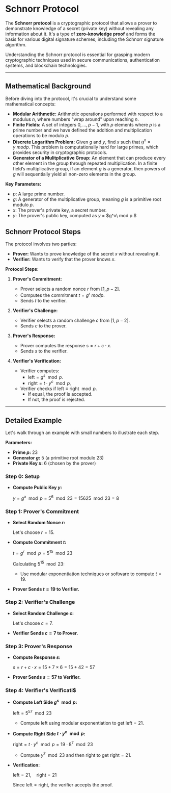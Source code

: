 # Schnorr Protocol 

The **Schnorr protocol** is a cryptographic protocol that allows a prover to demonstrate knowledge of a secret (private key) without revealing any information about it. It's a type of **zero-knowledge proof** and forms the basis for various digital signature schemes, including the Schnorr signature algorithm.

Understanding the Schnorr protocol is essential for grasping modern cryptographic techniques used in secure communications, authentication systems, and blockchain technologies.

---

## Mathematical Background

Before diving into the protocol, it's crucial to understand some mathematical concepts:

- **Modular Arithmetic:** Arithmetic operations performed with respect to a modulus $n$, where numbers "wrap around" upon reaching $n$.
- **Finite Fields:** A set of integers ${0, ..., p-1}$, with $p$ elements where $p$ is a prime number and we have defined the addition and multiplication operations to be modulo $p$.
- **Discrete Logarithm Problem:** Given $g$ and $y$, find $x$ such that $g^x=y\ mod p$. This problem is computationally hard for large primes, which provides security in cryptographic protocols.
- **Generator of a Mulitplicative Group:** An element that can produce every other element in the group through repeated multiplication. In a finite field’s multiplicative group, if an element $g$ is a generator, then powers of $g$ will sequentially yield all non-zero elements in the group.

**Key Parameters:**

- $p$: A large prime number.
- $g$: A generator of the multiplicative group, meaning $g$ is a primitive root modulo $p$.
- $x$: The prover's private key, a secret number.
- $y$: The prover's public key, computed as  $y$ = $g^x\ mod p $ 


## Schnorr Protocol Steps

The protocol involves two parties:

- **Prover:** Wants to prove knowledge of the secret $x$ without revealing it.
- **Verifier:** Wants to verify that the prover knows $x$.

**Protocol Steps:**

1. **Prover's Commitment:**

   - Prover selects a random nonce $r$ from $[1, p - 2]$.
   - Computes the commitment $t = g^r\ mod p$.
   - Sends $t$ to the verifier.

2. **Verifier's Challenge:**

   - Verifier selects a random challenge $c$ from $[1, p - 2]$.
   - Sends $c$ to the prover.

3. **Prover's Response:**

   - Prover computes the response $s = r + c \cdot x$.
   - Sends $s$ to the verifier.

4. **Verifier's Verification:**

   - Verifier computes:
     - $\text{left} = g^s \mod p$.
     - $\text{right} = t \cdot y^c \mod p$.
   - Verifier checks if $\text{left} \equiv \text{right} \mod p$.
     - If equal, the proof is accepted.
     - If not, the proof is rejected.

---

## Detailed Example

Let's walk through an example with small numbers to illustrate each step.

**Parameters:**

- **Prime $p$:** 23
- **Generator $g$:** 5 (a primitive root modulo 23)
- **Private Key $x$:** 6 (chosen by the prover)

### Step 0: Setup

- **Compute Public Key $y$:**

  
  $y = g^x \mod p = 5^6 \mod 23 = 15625 \mod 23 = 8$
  

### Step 1: Prover's Commitment

- **Select Random Nonce $r$:**

  Let's choose $r = 15$.

- **Compute Commitment $t$:**

  $t = g^r \mod p = 5^{15} \mod 23$


  Calculating $5^{15} \mod 23$:

  - Use modular exponentiation techniques or software to compute $t = 19$.

- **Prover Sends $t = 19$ to Verifier.**

### Step 2: Verifier's Challenge

- **Select Random Challenge $c$:**

  Let's choose $c = 7$.

- **Verifier Sends $c = 7$ to Prover.**

### Step 3: Prover's Response

- **Compute Response $s$:**

  
  $s = r + c \cdot x = 15 + 7 \times 6 = 15 + 42 = 57$
  

- **Prover Sends $s = 57$ to Verifier.**

### Step 4: Verifier's Verificati$
- **Compute Left Side $g^s \mod p$:**

  
  $\text{left} = 5^{57} \mod 23$


  - Compute $\text{left}$ using modular exponentiation to get $\text{left} = 21$.

- **Compute Right Side $t \cdot y^c \mod p$:**
  
  $\text{right} = t \cdot y^c \mod p = 19 \cdot 8^7 \mod 23$


  - Compute $y^7 \mod 23$ and then $\text{right}$ to get $\text{right} = 21$.

- **Verification:**


  $\text{left} = 21, \quad \text{right} = 21$


  Since $\text{left} = \text{right}$, the verifier accepts the proof.




